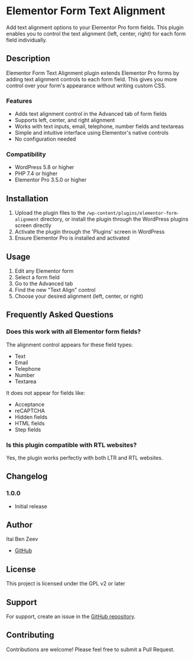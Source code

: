 # Elementor Form Text Alignment

Add text alignment options to your Elementor Pro form fields. This plugin enables you to control the text alignment (left, center, right) for each form field individually.

## Description

Elementor Form Text Alignment plugin extends Elementor Pro forms by adding text alignment controls to each form field. This gives you more control over your form's appearance without writing custom CSS.

### Features
- Adds text alignment control in the Advanced tab of form fields
- Supports left, center, and right alignment
- Works with text inputs, email, telephone, number fields and textareas
- Simple and intuitive interface using Elementor's native controls
- No configuration needed

### Compatibility
- WordPress 5.8 or higher
- PHP 7.4 or higher
- Elementor Pro 3.5.0 or higher

## Installation

1. Upload the plugin files to the `/wp-content/plugins/elementor-form-alignment` directory, or install the plugin through the WordPress plugins screen directly
2. Activate the plugin through the 'Plugins' screen in WordPress
3. Ensure Elementor Pro is installed and activated

## Usage

1. Edit any Elementor form
2. Select a form field
3. Go to the Advanced tab
4. Find the new "Text Align" control
5. Choose your desired alignment (left, center, or right)

## Frequently Asked Questions

### Does this work with all Elementor form fields?

The alignment control appears for these field types:
- Text
- Email
- Telephone
- Number
- Textarea

It does not appear for fields like:
- Acceptance
- reCAPTCHA
- Hidden fields
- HTML fields
- Step fields

### Is this plugin compatible with RTL websites?

Yes, the plugin works perfectly with both LTR and RTL websites.


## Changelog

### 1.0.0
* Initial release

## Author

Itai Ben Zeev
- [GitHub](https://github.com/itaides)

## License

This project is licensed under the GPL v2 or later

## Support

For support, create an issue in the [GitHub repository](https://github.com/itaides/elementor-form-alignment).

## Contributing

Contributions are welcome! Please feel free to submit a Pull Request.
